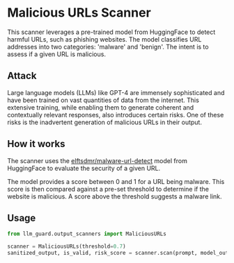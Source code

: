 # Malicious URLs Scanner

This scanner leverages a pre-trained model from HuggingFace to detect harmful URLs, such as phishing websites. The model
classifies URL addresses into two categories: 'malware' and 'benign'. The intent is to assess if a given URL is
malicious.

## Attack

Large language models (LLMs) like GPT-4 are immensely sophisticated and have been trained on vast quantities of data
from the internet. This extensive training, while enabling them to generate coherent and contextually relevant
responses, also introduces certain risks. One of these risks is the inadvertent generation of malicious URLs in their
output.

## How it works

The scanner uses the [elftsdmr/malware-url-detect](https://huggingface.co/elftsdmr/malware-url-detect) model from
HuggingFace to evaluate the security of a given URL.

The model provides a score between 0 and 1 for a URL being malware. This score is then compared against a pre-set
threshold to determine if the website is malicious. A score above the threshold suggests a malware link.

## Usage

```python
from llm_guard.output_scanners import MaliciousURLs

scanner = MaliciousURLs(threshold=0.7)
sanitized_output, is_valid, risk_score = scanner.scan(prompt, model_output)
```
